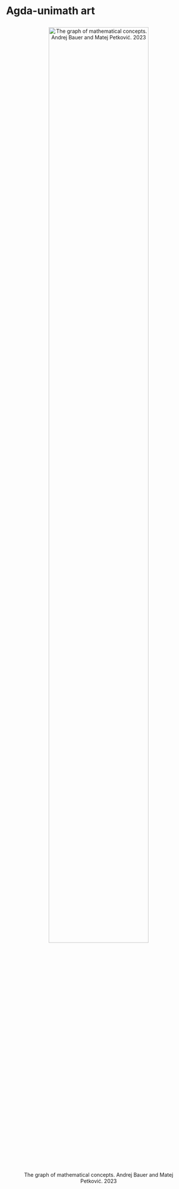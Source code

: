 # Agda-unimath art

<div align="center" style="margin: 2em 0;">
  <figure>
    <img src="agda-unimath-black-and-gold.png" alt="The graph of mathematical concepts. Andrej Bauer and Matej Petković. 2023" width="80%">
    <figcaption>The graph of mathematical concepts. Andrej Bauer and Matej Petković. 2023</figcaption>
  </figure>
</div>
